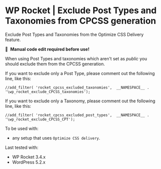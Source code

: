 # WP Rocket | Exclude Post Types and Taxonomies from CPCSS generation

Exclude Post Types and Taxonomies from the Optimize CSS Delivery feature.

📝&#160;&#160;**Manual code edit required before use!**

When using Post Types and taxonomies which aren't set as _public_ you should exclude them from the CPCSS generation.

If you want to exclude only a Post Type, please comment out the following line, like this:
```
//add_filter( 'rocket_cpcss_excluded_taxonomies',  __NAMESPACE__ . '\wp_rocket_exclude_CPCSS_taxonomies');
```

If you want to exclude only a Taxonomy, please comment out the following line, like this:
```
//add_filter( 'rocket_cpcss_excluded_post_types',  __NAMESPACE__ . '\wp_rocket_exclude_CPCSS_CPT');
```

To be used with:
* any setup that uses `Optimize CSS delivery`.

Last tested with:
* WP Rocket 3.4.x
* WordPress 5.2.x
